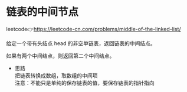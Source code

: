 # 链表的中间节点  
leetcode👉https://leetcode-cn.com/problems/middle-of-the-linked-list/  

给定一个带有头结点 head 的非空单链表，返回链表的中间结点。

如果有两个中间结点，则返回第二个中间结点。

- 思路  
  把链表转换成数组，取数组的中间项  
  注意：不能只是单纯的保存链表的值，要保存链表的指针指向  
  